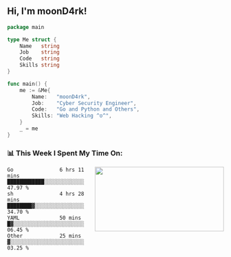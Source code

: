 <h2> Hi, I'm moonD4rk!</h2>

```go
package main

type Me struct {
	Name   string
	Job    string
	Code   string
	Skills string
}

func main() {
	me := &Me{
		Name:   "moonD4rk",
		Job:    "Cyber Security Engineer",
		Code:   "Go and Python and Others",
		Skills: "Web Hacking ^o^",
	}
	_ = me
}
```

<h3>📊 This Week I Spent My Time On:</h3>
<img align='right' src="https://github-readme-stats.vercel.app/api?username=moond4rk&show_icons=true&theme=radical", width="300" height="150">

<!--START_SECTION:waka-->

```text
Go               6 hrs 11 mins   ████████████░░░░░░░░░░░░░   47.97 %
sh               4 hrs 28 mins   ████████▓░░░░░░░░░░░░░░░░   34.70 %
YAML             50 mins         █▓░░░░░░░░░░░░░░░░░░░░░░░   06.45 %
Other            25 mins         ▓░░░░░░░░░░░░░░░░░░░░░░░░   03.25 %
```

<!--END_SECTION:waka-->

